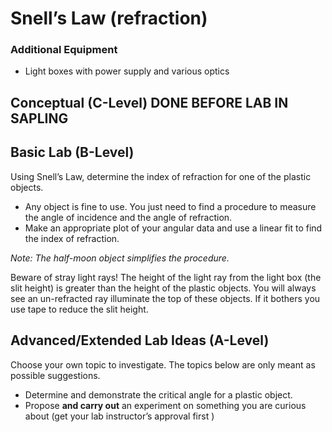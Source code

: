 # Snell’s Law (refraction)

### Additional Equipment

-   Light boxes with power supply and various optics

## Conceptual (C-Level) DONE BEFORE LAB IN SAPLING

## Basic Lab (B-Level)

Using Snell’s Law, determine the index of refraction for one of the
plastic objects.

- Any object is fine to use. You just need to find a procedure to
  measure the angle of incidence and the angle of refraction.
- Make an appropriate plot of your angular data and use a linear fit
  to find the index of refraction.

*Note: The half-moon object simplifies the procedure.*

Beware of stray light rays! The height of the light ray from the light
box (the slit height) is greater than the height of the plastic objects.
You will always see an un-refracted ray illuminate the top of these
objects. If it bothers you use tape to reduce the slit height.

## Advanced/Extended Lab Ideas (A-Level)

Choose your own topic to investigate. The topics below are only meant as
possible suggestions.

- Determine and demonstrate the critical angle for a plastic object.
- Propose **and carry out** an experiment on something you are curious
  about (get your lab instructor’s approval first )
